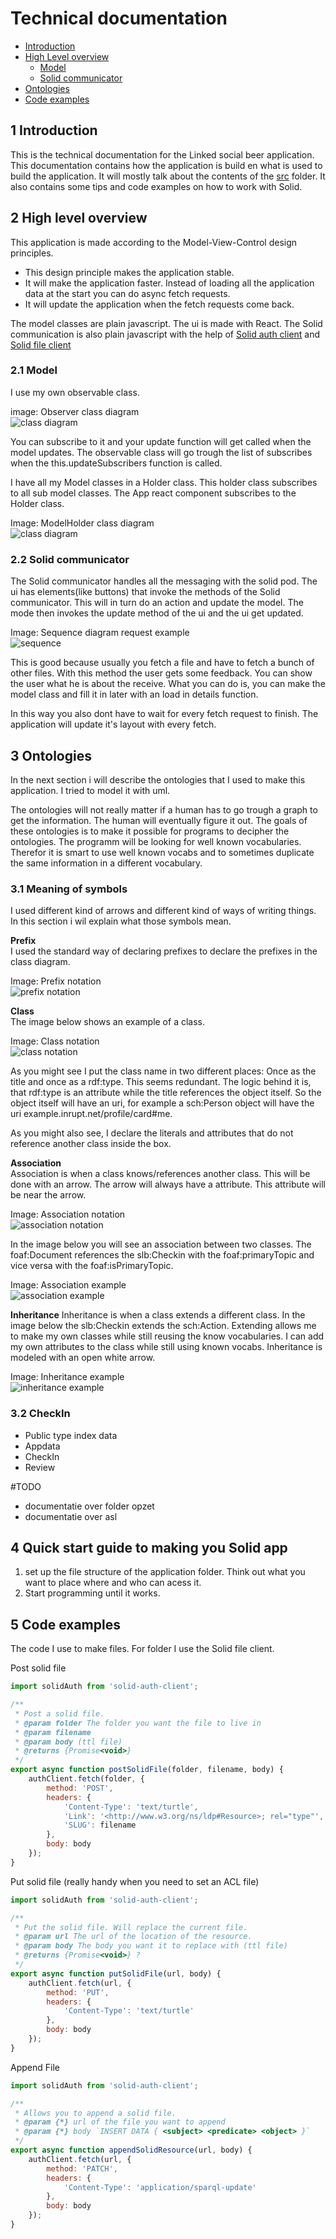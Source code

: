 # Technical documentation

- [Introduction](#1-introduction)
- [High Level overview](#2-high-level-overview)
  - [Model](#21-model)
  - [Solid communicator](#22-solid-communicator)
- [Ontologies](#3-ontologies)
- [Code examples](#4-code-examples)

## 1 Introduction
This is the technical documentation for the Linked social beer application. This documentation contains how the 
application is build en what is used to build the application. It will mostly talk about the contents 
of the [src](../source/src) folder. It also contains some tips and code examples on how to work with Solid.

## 2 High level overview  
This application is made according to the Model-View-Control design principles. 

- This design principle makes the application stable. 
- It will make the application faster. Instead of loading all the application data at the start you can do async fetch 
requests.
- It will update the application when the fetch requests come back.

The model classes are plain javascript. The ui is made with React. The Solid communication is also plain javascript with
the help of [Solid auth client](https://github.com/solid/solid-auth-client) and [Solid file client](https://github.com/jeff-zucker/solid-file-client)

### 2.1 Model
I use my own observable class.  

image: Observer class diagram  
![class diagram](images/ObservableDiagram.png)

You can subscribe to it and your update function will get called when the model updates.
The observable class will go trough the list of subscribes when the this.updateSubscribers function is called.
  
I have all my Model classes in a Holder class. This holder class subscribes to all sub model classes. 
The App react component subscribes to the Holder class.

Image: ModelHolder class diagram  
![class diagram](images/ClassDiagramModel.png)


### 2.2 Solid communicator
The Solid communicator handles all the messaging with the solid pod. The ui has elements(like buttons) that invoke
the methods of the Solid communicator. This will in turn do an action and update the model. The mode then invokes the update method of 
the ui and the ui get updated. 

Image: Sequence diagram request example  
![sequence](images/sequence.png)

This is good because usually you fetch a file and have to fetch a bunch of other files. With this method 
the user gets some feedback. You can show the user what he is about the receive. What you can do is, you can make the
model class and fill it in later with an load in details function.
  
In this way you also dont have to wait for every fetch request to finish. The application will update it's layout with every
fetch.   

## 3 Ontologies
In the next section i will describe the ontologies that I used to make this application. I tried to model it with uml. 

The ontologies will not really matter if a human has to go trough a graph to get the information. The human will 
eventually figure it out. The goals of these ontologies is to make it possible for programs to decipher the ontologies.
The programm will be looking for well known vocabularies. Therefor it is smart to use well known vocabs and to sometimes
duplicate the same information in a different vocabulary. 

### 3.1 Meaning of symbols
I used different kind of arrows and different kind of ways of writing things. In this section i wil explain what those 
symbols mean.

**Prefix**  
I used the standard way of declaring prefixes to declare the prefixes in the class diagram.

Image: Prefix notation  
![prefix notation](images/prefixexample.png) 

**Class**  
The image below shows an example of a class. 

Image: Class notation  
![class notation](images/classexample.png)  

As you might see I put the class name in two different places: Once as the title and once as a rdf:type. This seems redundant.
The logic behind it is, that rdf:type is an attribute while the title references the object itself. So the object itself will have
an uri, for example a sch:Person object will have the uri example.inrupt.net/profile/card#me.

As you might also see, I declare the literals and attributes that do not reference another class inside the box. 

**Association**  
Association is when a class knows/references another class. This will be done with an arrow. The arrow will always have a
attribute. This attribute will be near the arrow. 
  
Image: Association notation  
![association notation](images/assocationexample.png)  
  
In the image below you will see an association between two classes. The foaf:Document references the slb:Checkin with the
foaf:primaryTopic and vice versa with the foaf:isPrimaryTopic.
  
Image: Association example  
![association example](images/assocationexample2.png)  

**Inheritance** 
Inheritance is when a class extends a different class. In the image below the slb:Checkin extends the sch:Action. Extending
allows me to make my own classes while still reusing the know vocabularies. I can add my own attributes to the class while still
using known vocabs. Inheritance is modeled with an open white arrow.

Image: Inheritance example    
![inheritance example](images/inheritanceexample.png)

### 3.2 CheckIn
- Public type index data
- Appdata
- CheckIn
- Review

#TODO
- documentatie over folder opzet
- documentatie over asl

## 4 Quick start guide to making you Solid app  

1. set up the file structure of the application folder. Think out what you want to place where and who can acess it.
2. Start programming until it works.

## 5 Code examples
The code I use to make files. For folder I use the Solid file client.

Post solid file    
``` javascript
import solidAuth from 'solid-auth-client';

/**
 * Post a solid file.
 * @param folder The folder you want the file to live in
 * @param filename
 * @param body (ttl file)
 * @returns {Promise<void>}
 */
export async function postSolidFile(folder, filename, body) {
    authClient.fetch(folder, {
        method: 'POST',
        headers: {
            'Content-Type': 'text/turtle',
            'Link': '<http://www.w3.org/ns/ldp#Resource>; rel="type"',
            'SLUG': filename
        },
        body: body
    });
}
```

Put solid file (really handy when you need to set an ACL file) 
``` javascript
import solidAuth from 'solid-auth-client';

/**
 * Put the solid file. Will replace the current file.
 * @param url The url of the location of the resource.
 * @param body The body you want it to replace with (ttl file)
 * @returns {Promise<void>} ?
 */
export async function putSolidFile(url, body) {
    authClient.fetch(url, {
        method: 'PUT',
        headers: {
            'Content-Type': 'text/turtle'
        },
        body: body
    });
}
```

Append File    
``` javascript
import solidAuth from 'solid-auth-client';

/**
 * Allows you to append a solid file.
 * @param {*} url of the file you want to append
 * @param {*} body `INSERT DATA { <subject> <predicate> <object> }`
 */
export async function appendSolidResource(url, body) {
    authClient.fetch(url, {
        method: 'PATCH',
        headers: {
            'Content-Type': 'application/sparql-update'
        },
        body: body
    });
}
```


